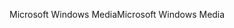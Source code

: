 <span data-ttu-id="5bbf0-101">Microsoft Windows Media</span><span class="sxs-lookup"><span data-stu-id="5bbf0-101">Microsoft Windows Media</span></span>